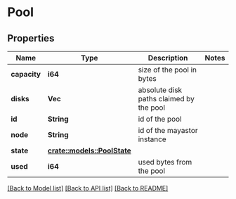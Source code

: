 # Pool

## Properties

Name | Type | Description | Notes
------------ | ------------- | ------------- | -------------
**capacity** | **i64** | size of the pool in bytes | 
**disks** | **Vec<String>** | absolute disk paths claimed by the pool | 
**id** | **String** | id of the pool | 
**node** | **String** | id of the mayastor instance | 
**state** | [**crate::models::PoolState**](PoolState.md) |  | 
**used** | **i64** | used bytes from the pool | 

[[Back to Model list]](../README.md#documentation-for-models) [[Back to API list]](../README.md#documentation-for-api-endpoints) [[Back to README]](../README.md)


